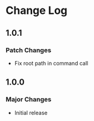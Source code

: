 # Change Log

## 1.0.1

### Patch Changes

- Fix root path in command call

## 1.0.0

### Major Changes

- Initial release
